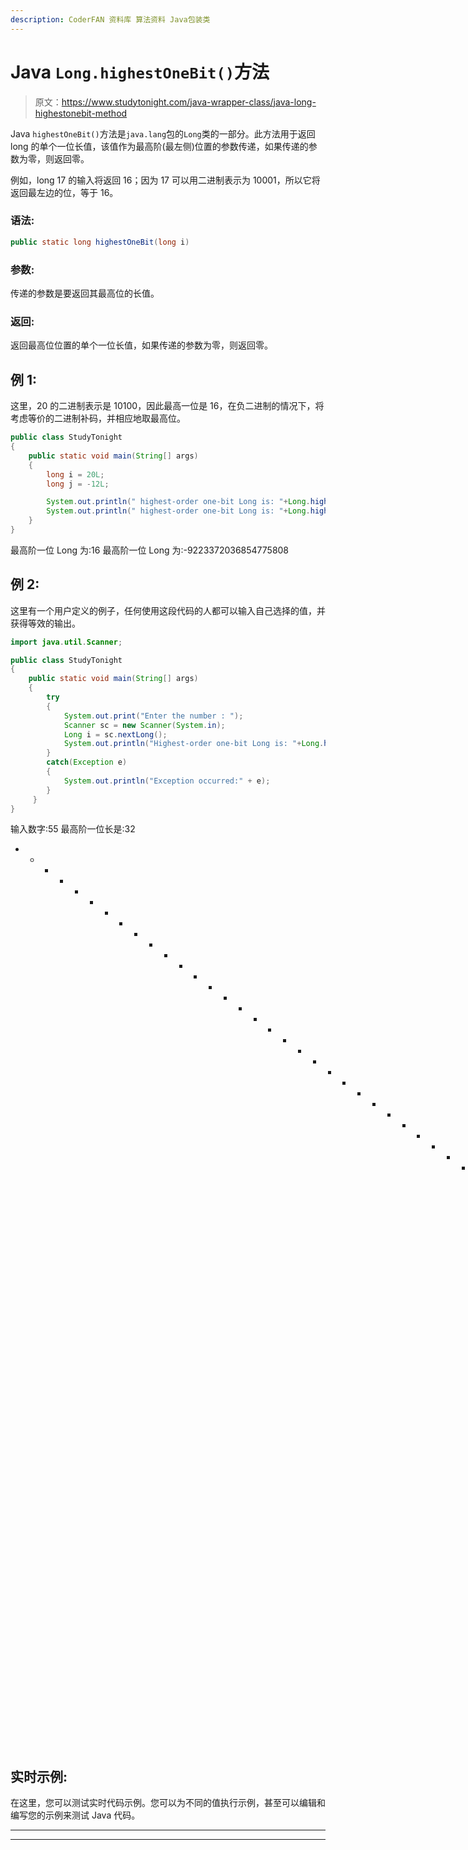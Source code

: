```yaml
---
description: CoderFAN 资料库 算法资料 Java包装类
---
```


# Java `Long.highestOneBit()`方法

> 原文：<https://www.studytonight.com/java-wrapper-class/java-long-highestonebit-method>

Java `highestOneBit()`方法是`java.lang`包的`Long`类的一部分。此方法用于返回 long 的单个一位长值，该值作为最高阶(最左侧)位置的参数传递，如果传递的参数为零，则返回零。

例如，long 17 的输入将返回 16；因为 17 可以用二进制表示为 10001，所以它将返回最左边的位，等于 16。

### 语法:

```java
public static long highestOneBit(long i)
```

### 参数:

传递的参数是要返回其最高位的长值。

### 返回:

返回最高位位置的单个一位长值，如果传递的参数为零，则返回零。

## 例 1:

这里，20 的二进制表示是 10100，因此最高一位是 16，在负二进制的情况下，将考虑等价的二进制补码，并相应地取最高位。

```java
public class StudyTonight
{  
    public static void main(String[] args) 
    {  
        long i = 20L;
        long j = -12L;

        System.out.println(" highest-order one-bit Long is: "+Long.highestOneBit(i));  
        System.out.println(" highest-order one-bit Long is: "+Long.highestOneBit(j));  
    }  
}
```

最高阶一位 Long 为:16
最高阶一位 Long 为:-9223372036854775808

## 例 2:

这里有一个用户定义的例子，任何使用这段代码的人都可以输入自己选择的值，并获得等效的输出。

```java
import java.util.Scanner;  

public class StudyTonight
{  
    public static void main(String[] args)
    {  
        try
        {
            System.out.print("Enter the number : ");  
            Scanner sc = new Scanner(System.in);  
            Long i = sc.nextLong();  
            System.out.println("Highest-order one-bit Long is: "+Long.highestOneBit(i));  
        }
        catch(Exception e)
        {
            System.out.println("Exception occurred:" + e);  
        }
     }
}
```

输入数字:55
最高阶一位长是:32
* * * * * * * * * * * * * * * * * * * * * * * * * * * * * * * * * * * * * * * * * * * * * *第
输入数字:-343
最高阶一位长是:-9223372036854775808

## 实时示例:

在这里，您可以测试实时代码示例。您可以为不同的值执行示例，甚至可以编辑和编写您的示例来测试 Java 代码。

* * *

* * *